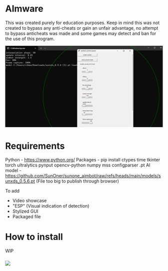 # AImware
This was created purely for education purposes. Keep in mind this was not created to bypass any anti-cheats or gain an unfair advantage, no attempt to bypass anticheats was made and some games may detect and ban for the use of this program. 

![alt text](https://github.com/X8J/AImware/blob/main/GUI.png?raw=true)

# Requirements
Python - https://www.python.org/
Packages - pip install ctypes time tkinter torch ultralytics pynput opencv-python numpy mss configparser
.pt AI model - https://github.com/SunOner/sunone_aimbot/raw/refs/heads/main/models/sunxds_0.5.6.pt
(File too big to publish through browser)

To add
+ Video showcase
+ "ESP" (Visual indication of detection)
+ Stylized GUI
+ Packaged file 

# How to install
WIP
 
<h3 align="left"><img src = "https://raw.githubusercontent.com/MartinHeinz/MartinHeinz/master/wave.gif" width = 30px>
